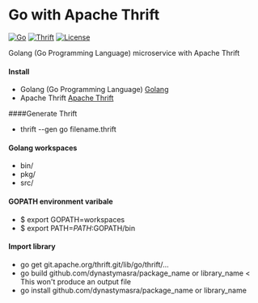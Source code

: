 # Go with Apache Thrift

[![Go](https://img.shields.io/badge/Go-1.4-00E5E6.svg)](https://golang.org/)
[![Thrift](https://img.shields.io/badge/Apache%20Thrift-0.9.3-yellow.svg)](https://thrift.apache.org/)
[![License](https://img.shields.io/badge/license-MIT-44897A.svg)](https://github.com/dynastymasra/GolangThrift/blob/master/LICENSE)

Golang (Go Programming Language) microservice with Apache Thrift

#### Install
* Golang (Go Programming Language) <a href="https://golang.org/" target="_blank">Golang</a>
* Apache Thrift  <a href="https://thrift.apache.org/" target="_blank">Apache Thrift</a>

####Generate Thrift
* thrift --gen go filename.thrift

#### Golang workspaces
* bin/
* pkg/
* src/

#### GOPATH environment varibale
* $ export GOPATH=workspaces
* $ export PATH=$PATH:$GOPATH/bin

#### Import library
* go get git.apache.org/thrift.git/lib/go/thrift/...
* go build github.com/dynastymasra/package_name or library_name < This won't produce an output file
* go install github.com/dynastymasra/package_name or library_name
